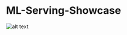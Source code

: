 # ML-Serving-Showcase

![alt text](https://github.com/gershonc/ml-serving-showcase/main/img/postman_serving_ml.jpg?raw=true)
